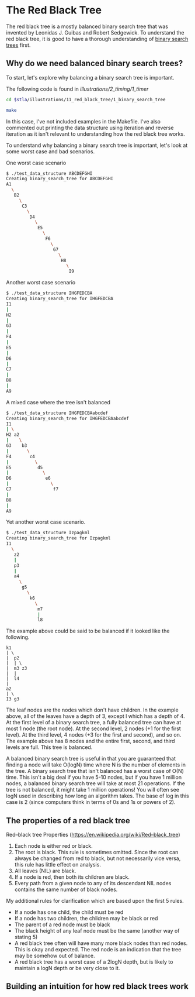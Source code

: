 # The Red Black Tree

The red black tree is a mostly balanced binary search tree that was invented by Leonidas J. Guibas and Robert Sedgewick.  To understand the red black tree, it is good to have a thorough understanding of [binary search trees](10_binary_search_trees.md) first.  

## Why do we need balanced binary search trees?

To start, let's explore why balancing a binary search tree is important.

The following code is found in <i>illustrations/2_timing/1_timer</i>
```bash
cd $stla/illustrations/11_red_black_tree/1_binary_search_tree
```

```bash
make
```

In this case, I've not included examples in the Makefile.  I've also commented out printing the data structure using iteration and reverse iteration as it isn't relevant to understanding how the red black tree works.

To understand why balancing a binary search tree is important, let's look at some worst case and bad scenarios.

One worst case scenario
```bash
$ ./test_data_structure ABCDEFGHI
Creating binary_search_tree for ABCDEFGHI
A1
  \
   B2
     \
      C3
        \
         D4
           \
            E5
              \
               F6
                 \
                  G7
                    \
                     H8
                       \
                        I9
```

Another worst case scenario
```bash
$ ./test_data_structure IHGFEDCBA
Creating binary_search_tree for IHGFEDCBA
I1
|
H2
|
G3
|
F4
|
E5
|
D6
|
C7
|
B8
|
A9
```


A mixed case where the tree isn't balanced
```bash
$ ./test_data_structure IHGFEDCBAabcdef
Creating binary_search_tree for IHGFEDCBAabcdef
I1
| \
H2 a2
|    \
G3    b3
|       \
F4       c4
|          \
E5          d5
|             \
D6             e6
|                \
C7                f7
|                   
B8
|
A9
```

Yet another worst case scenario.
```bash
$ ./test_data_structure Izpagkml
Creating binary_search_tree for Izpagkml
I1
  \
   z2
   |
   p3
   |
   a4
     \
      g5
        \
         k6
           \
            m7
            |
            l8
```

The example above could be said to be balanced if it looked like the following.

```
k1
| \
|  p2
|  | \
|  m3 z3
|  |    
|  l4
|    
a2
| \
I3 g3
```

The leaf nodes are the nodes which don't have children.  In the example above, all of the leaves have a depth of 3, except l which has a depth of 4.  At the first level of a binary search tree, a fully balanced tree can have at most 1 node (the root node).  At the second level, 2 nodes (+1 for the first level).  At the third level, 4 nodes (+3 for the first and second), and so on.  The example above has 8 nodes and the entire first, second, and third levels are full.  This tree is balanced.

A balanced binary search tree is useful in that you are guaranteed that finding a node will take O(logN) time where N is the number of elements in the tree.  A binary search tree that isn't balanced has a worst case of O(N) time.  This isn't a big deal if you have 5-10 nodes, but if you have 1 million nodes, a balanced binary search tree will take at most 21 operations.  If the tree is not balanced, it might take 1 million operations!  You will often see logN used in describing how long an algorithm takes.  The base of log in this case is 2 (since computers think in terms of 0s and 1s or powers of 2).

## The properties of a red black tree

Red–black tree Properties (https://en.wikipedia.org/wiki/Red–black_tree)

1. Each node is either red or black.
2. The root is black. This rule is sometimes omitted. Since the root can always
  be changed from red to black, but not necessarily vice versa, this rule has
  little effect on analysis.
3. All leaves (NIL) are black.
4. If a node is red, then both its children are black.
5. Every path from a given node to any of its descendant NIL nodes contains the
  same number of black nodes.

My additional rules for clarification which are based upon the first 5 rules.
- If a node has one child, the child must be red
- If a node has two children, the children may be black or red
- The parent of a red node must be black
- The black height of any leaf node must be the same (another way of stating 5)
- A red black tree often will have many more black nodes than red nodes.  This is okay and expected.  The red node is an indication that the tree may be somehow out of balance.
- A red black tree has a worst case of a 2logN depth, but is likely to maintain a logN depth or be very close to it.

## Building an intuition for how red black trees work
